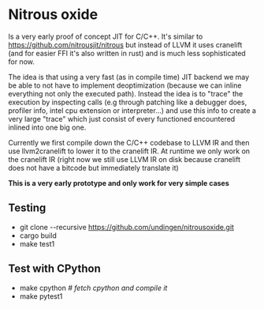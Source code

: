 # Nitrous oxide
Is a very early proof of concept JIT for C/C++.
It's similar to https://github.com/nitrousjit/nitrous but instead of LLVM it uses cranelift (and for easier FFI it's also written in rust) and is much less sophisticated for now.

The idea is that using a very fast (as in compile time) JIT backend we may be able to not have to implement deoptimization (because we can inline everything not only the executed path).
Instead the idea is to "trace" the execution by inspecting calls (e.g through patching like a debugger does, profiler info, intel cpu extension or interpreter...) and use this info to create a very large "trace" which just consist of every functioned encountered inlined into one big one.

Currently we first compile down the C/C++ codebase to LLVM IR and then use llvm2cranelift to lower it to the cranelift IR.
At runtime we only work on the cranelift IR (right now we still use LLVM IR on disk because cranelift does not have a bitcode but immediately translate it)

__This is a very early prototype and only work for very simple cases__

## Testing
- git clone --recursive https://github.com/undingen/nitrousoxide.git
- cargo build
- make test1

## Test with CPython
- make cpython *# fetch cpython and compile it*
- make pytest1


